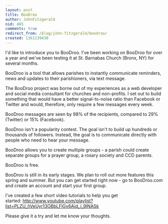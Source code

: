 ```yaml
---
layout: post
title: BooDroo
author: JohnFitzgerald
nid: 465
comments: true
redirect_from: /blog/john-fitzgerald/boodroo/
created: 1361139430
---
```

I'd like to introduce you to BooDroo. I've been working on BooDroo for over a year and we've been testing it at St. Barnabas Church (Bronx, NY) for several months.

BooDroo is a tool that allows parishes to instantly communicate reminders, news and updates to their parishioners, via text message.

The BooDroo project was borne out of my experiences as a web developer and social media consultant for churches and non-profits. I set out to build something that would have a better signal-to-noise ratio than Facebook or Twitter and would, therefore, only require a few messages every week.

BooDroo messages are seen by 98% of the recipients, compared to 29% (Twitter) or 15% (Facebook).

BooDroo isn't a popularity contest. The goal isn't to build up hundreds or thousands of followers. Instead, the goal is to communicate directly with people who need to hear your message.

BooDroo allows you to create multiple groups - a parish could create separate groups for a prayer group, a rosary society and CCD parents.

BooDroo is free.

BooDroo is still in its early stages. We plan to roll out more features this spring and summer. But you can get started right now - go to BooDroo.com and create an account and start your first group.

I've created a few short video tutorials to help you get started:&nbsp;http://www.youtube.com/playlist?list=PLZU_hVeUyr13OBbLFlGv6Aid_j_9INASk

Please give it a try and let me know your thoughts.&nbsp;
